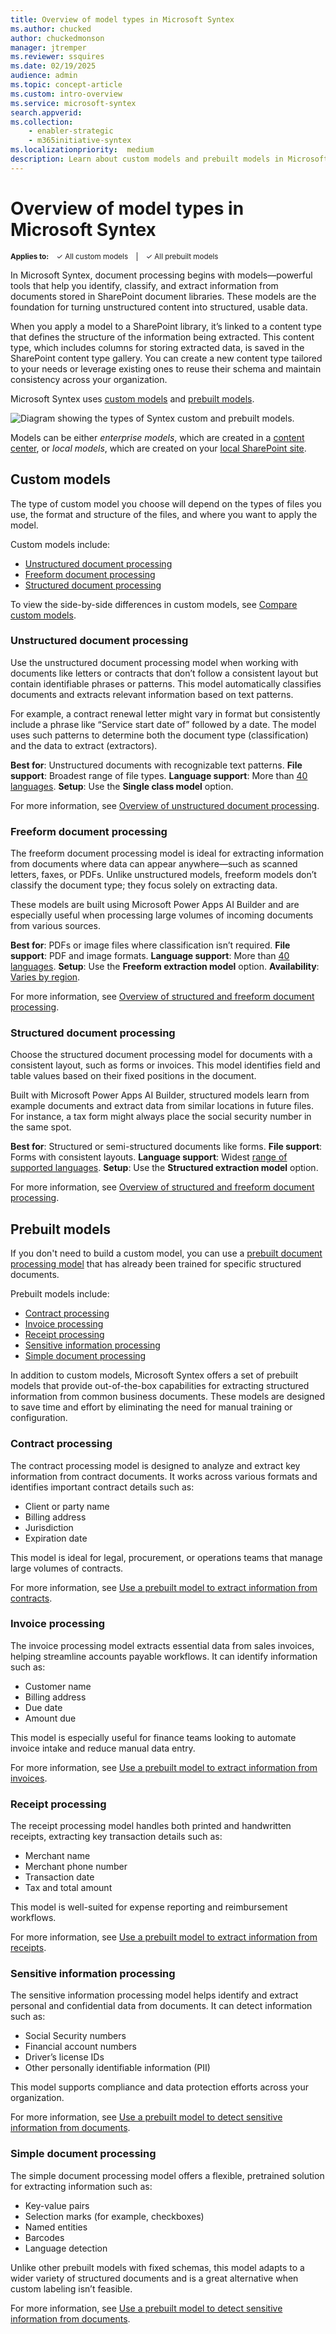 ```yaml
---
title: Overview of model types in Microsoft Syntex
ms.author: chucked
author: chuckedmonson
manager: jtremper
ms.reviewer: ssquires
ms.date: 02/19/2025
audience: admin
ms.topic: concept-article
ms.custom: intro-overview
ms.service: microsoft-syntex
search.appverid: 
ms.collection: 
    - enabler-strategic
    - m365initiative-syntex
ms.localizationpriority:  medium
description: Learn about custom models and prebuilt models in Microsoft Syntex.
---
```


# Overview of model types in Microsoft Syntex

<sup>**Applies to:**  &ensp; &#10003; All custom models &ensp; | &ensp; &#10003; All prebuilt models</sup>

<!---</br>

> [!VIDEO https://learn-video.azurefd.net/vod/player?id=2fdd05b9-cf37-40a8-b3e5-9cb9949a1a62] 

</br>--->

In Microsoft Syntex, document processing begins with models—powerful tools that help you identify, classify, and extract information from documents stored in SharePoint document libraries. These models are the foundation for turning unstructured content into structured, usable data.

When you apply a model to a SharePoint library, it’s linked to a content type that defines the structure of the information being extracted. This content type, which includes columns for storing extracted data, is saved in the SharePoint content type gallery. You can create a new content type tailored to your needs or leverage existing ones to reuse their schema and maintain consistency across your organization.

Microsoft Syntex uses [custom models](#custom-models) and [prebuilt models](#prebuilt-models).

![Diagram showing the types of Syntex custom and prebuilt models.](../media/content-understanding/syntex-model-types-diagram-5.png)

Models can be either *enterprise models*, which are created in a [content center](create-a-content-center.md), or *local models*, which are created on your [local SharePoint site](create-local-model.md).

## Custom models

The type of custom model you choose will depend on the types of files you use, the format and structure of the files, and where you want to apply the model.

Custom models include:

- [Unstructured document processing](#unstructured-document-processing)
- [Freeform document processing](#freeform-document-processing)
- [Structured document processing](#structured-document-processing)

To view the side-by-side differences in custom models, see [Compare custom models](./difference-between-document-understanding-and-form-processing-model.md).
<!---
When you create a custom model, you'll select the training method associated with the model type. For example, if you want to create an unstructured document processing model, on the **Options for model creation** page where you create a model, you'll choose the **Single class model** option. The following table shows the training method associated with each custom model type.

|Unstructured<br> document processing  |Freeform<br> document processing  |Structured<br> document processing  |
|---------|---------|---------|
| ![Tile for teaching method.](../media/content-understanding/teaching-method-tile-2.png) | ![Tile for freeform seletion method.](../media/content-understanding/freeform-selection-method-tile-2.png) | ![Tile for layout method.](../media/content-understanding/layout-method-tile-2.png) |

> [!NOTE]
> To make the **Freeform selection method** and the **Layout method** options available to users, they first must be configured in the Microsoft 365 admin center.
--->
### Unstructured document processing

Use the unstructured document processing model when working with documents like letters or contracts that don’t follow a consistent layout but contain identifiable phrases or patterns. This model automatically classifies documents and extracts relevant information based on text patterns.

For example, a contract renewal letter might vary in format but consistently include a phrase like “Service start date of” followed by a date. The model uses such patterns to determine both the document type (classification) and the data to extract (extractors).

**Best for**: Unstructured documents with recognizable text patterns.
**File support**: Broadest range of file types.
**Language support**: More than [40 languages](/ai-builder/form-processing-model-requirements#model-for-unstructured-and-free-form-documents).
**Setup**: Use the **Single class model** option.

For more information, see [Overview of unstructured document processing](document-understanding-overview.md).

### Freeform document processing

The freeform document processing model is ideal for extracting information from documents where data can appear anywhere—such as scanned letters, faxes, or PDFs. Unlike unstructured models, freeform models don’t classify the document type; they focus solely on extracting data.

These models are built using Microsoft Power Apps AI Builder and are especially useful when processing large volumes of incoming documents from various sources.

**Best for**: PDFs or image files where classification isn’t required.
**File support**: PDF and image formats.
**Language support**: More than [40 languages](/ai-builder/form-processing-model-requirements#model-for-unstructured-and-free-form-documents).
**Setup**: Use the **Freeform extraction model** option.
**Availability**: [Varies by region](/ai-builder/availability-region).

For more information, see [Overview of structured and freeform document processing](form-processing-overview.md).

### Structured document processing

Choose the structured document processing model for documents with a consistent layout, such as forms or invoices. This model identifies field and table values based on their fixed positions in the document.

Built with Microsoft Power Apps AI Builder, structured models learn from example documents and extract data from similar locations in future files. For instance, a tax form might always place the social security number in the same spot.

**Best for**: Structured or semi-structured documents like forms.
**File support**: Forms with consistent layouts.
**Language support**: Widest [range of supported languages](/ai-builder/form-processing-model-requirements#model-for-structured-and-semi-structured-documents).
**Setup**: Use the **Structured extraction model** option.

For more information, see [Overview of structured and freeform document processing](form-processing-overview.md).

## Prebuilt models

If you don't need to build a custom model, you can use a [prebuilt document processing model](prebuilt-overview.md) that has already been trained for specific structured documents.

Prebuilt models include:

- [Contract processing](#contract-processing)
- [Invoice processing](#invoice-processing)
- [Receipt processing](#receipt-processing)
- [Sensitive information processing](#sensitive-information-processing)
- [Simple document processing](#simple-document-processing)
<!---
![Screenshot of the Options for model creation page showing the prebuilt model options.](../media/content-understanding/build-a-prebuilt-model-section.png)
--->

In addition to custom models, Microsoft Syntex offers a set of prebuilt models that provide out-of-the-box capabilities for extracting structured information from common business documents. These models are designed to save time and effort by eliminating the need for manual training or configuration.

### Contract processing

The contract processing model is designed to analyze and extract key information from contract documents. It works across various formats and identifies important contract details such as:

- Client or party name
- Billing address
- Jurisdiction
- Expiration date

This model is ideal for legal, procurement, or operations teams that manage large volumes of contracts.

For more information, see [Use a prebuilt model to extract information from contracts](prebuilt-model-contract.md).

### Invoice processing

The invoice processing model extracts essential data from sales invoices, helping streamline accounts payable workflows. It can identify information such as:

- Customer name
- Billing address
- Due date
- Amount due

This model is especially useful for finance teams looking to automate invoice intake and reduce manual data entry.

For more information, see [Use a prebuilt model to extract information from invoices](prebuilt-model-invoice.md).

### Receipt processing

The receipt processing model handles both printed and handwritten receipts, extracting key transaction details such as:

- Merchant name
- Merchant phone number
- Transaction date
- Tax and total amount

This model is well-suited for expense reporting and reimbursement workflows.

For more information, see [Use a prebuilt model to extract information from receipts](prebuilt-model-receipt.md).

### Sensitive information processing

The sensitive information processing model helps identify and extract personal and confidential data from documents. It can detect information such as:

- Social Security numbers
- Financial account numbers
- Driver’s license IDs
- Other personally identifiable information (PII)

This model supports compliance and data protection efforts across your organization.

For more information, see [Use a prebuilt model to detect sensitive information from documents](prebuilt-model-sensitive-info.md).

### Simple document processing

The simple document processing model offers a flexible, pretrained solution for extracting information such as:

- Key-value pairs
- Selection marks (for example, checkboxes)
- Named entities
- Barcodes
- Language detection

Unlike other prebuilt models with fixed schemas, this model adapts to a wider variety of structured documents and is a great alternative when custom labeling isn’t feasible.

For more information, see [Use a prebuilt model to detect sensitive information from documents](prebuilt-model-simple.md).
